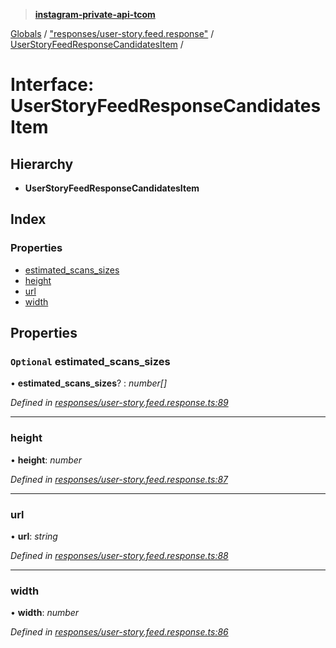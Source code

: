> **[instagram-private-api-tcom](../README.md)**

[Globals](../README.md) / ["responses/user-story.feed.response"](../modules/_responses_user_story_feed_response_.md) / [UserStoryFeedResponseCandidatesItem](_responses_user_story_feed_response_.userstoryfeedresponsecandidatesitem.md) /

# Interface: UserStoryFeedResponseCandidatesItem

## Hierarchy

* **UserStoryFeedResponseCandidatesItem**

## Index

### Properties

* [estimated_scans_sizes](_responses_user_story_feed_response_.userstoryfeedresponsecandidatesitem.md#optional-estimated_scans_sizes)
* [height](_responses_user_story_feed_response_.userstoryfeedresponsecandidatesitem.md#height)
* [url](_responses_user_story_feed_response_.userstoryfeedresponsecandidatesitem.md#url)
* [width](_responses_user_story_feed_response_.userstoryfeedresponsecandidatesitem.md#width)

## Properties

### `Optional` estimated_scans_sizes

• **estimated_scans_sizes**? : *number[]*

*Defined in [responses/user-story.feed.response.ts:89](https://github.com/cuonglnhust/instagram-private-api-tcom/blob/3e16058/src/responses/user-story.feed.response.ts#L89)*

___

###  height

• **height**: *number*

*Defined in [responses/user-story.feed.response.ts:87](https://github.com/cuonglnhust/instagram-private-api-tcom/blob/3e16058/src/responses/user-story.feed.response.ts#L87)*

___

###  url

• **url**: *string*

*Defined in [responses/user-story.feed.response.ts:88](https://github.com/cuonglnhust/instagram-private-api-tcom/blob/3e16058/src/responses/user-story.feed.response.ts#L88)*

___

###  width

• **width**: *number*

*Defined in [responses/user-story.feed.response.ts:86](https://github.com/cuonglnhust/instagram-private-api-tcom/blob/3e16058/src/responses/user-story.feed.response.ts#L86)*